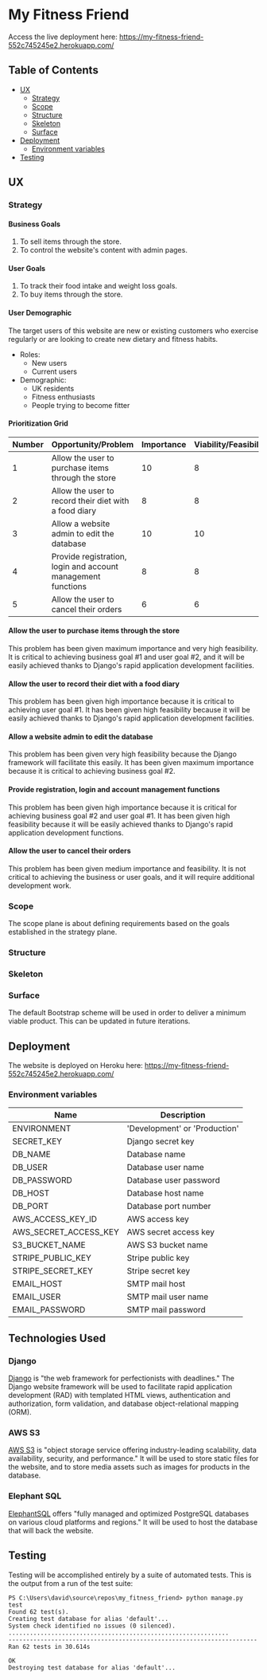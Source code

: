 # My Fitness Friend

Access the live deployment here: <https://my-fitness-friend-552c745245e2.herokuapp.com/>

## Table of Contents

- [UX](#ux)
  - [Strategy](#strategy)
  - [Scope](#scope)
  - [Structure](#structure)
  - [Skeleton](#skeleton)
  - [Surface](#surface)
- [Deployment](#deployment)
  - [Environment variables](#environment-variables)
- [Testing](#testing)

## UX

### Strategy

#### Business Goals

1. To sell items through the store.
2. To control the website's content with admin pages.

#### User Goals

1. To track their food intake and weight loss goals.
2. To buy items through the store.

#### User Demographic

The target users of this website are new or existing customers who exercise regularly or are looking to create new dietary and fitness habits.

- Roles:
  - New users
  - Current users
- Demographic:
  - UK residents
  - Fitness enthusiasts
  - People trying to become fitter

#### Prioritization Grid

| Number | Opportunity/Problem                                          | Importance | Viability/Feasibility |
| ------ | ------------------------------------------------------------ | ---------- | --------------------- |
| 1      | Allow the user to purchase items through the store           | 10         | 8                     |
| 2      | Allow the user to record their diet with a food diary        | 8          | 8                     |
| 3      | Allow a website admin to edit the database                   | 10         | 10                    |
| 4      | Provide registration, login and account management functions | 8          | 8                     |
| 5      | Allow the user to cancel their orders                        | 6          | 6                     |

#### Allow the user to purchase items through the store

This problem has been given maximum importance and very high feasibility. It is critical to achieving business goal #1 and user goal #2, and it will be easily achieved thanks to Django's rapid application development facilities.

#### Allow the user to record their diet with a food diary

This problem has been given high importance because it is critical to achieving user goal #1. It has been given high feasibility because it will be easily achieved thanks to Django's rapid application development facilities.

#### Allow a website admin to edit the database

This problem has been given very high feasibility because the Django framework will facilitate this easily. It has been given maximum importance because it is critical to achieving business goal #2.

#### Provide registration, login and account management functions

This problem has been given high importance because it is critical for achieving business goal #2 and user goal #1. It has been given high feasibility because it will be easily achieved thanks to Django's rapid application development functions.

#### Allow the user to cancel their orders

This problem has been given medium importance and feasibility. It is not critical to achieving the business or user goals, and it will require additional development work.

### Scope

The scope plane is about defining requirements based on the goals established in the strategy plane.

### Structure

### Skeleton

### Surface

The default Bootstrap scheme will be used in order to deliver a minimum viable product. This can be updated in future iterations.

## Deployment

The website is deployed on Heroku here: <https://my-fitness-friend-552c745245e2.herokuapp.com/>

### Environment variables

| Name                  | Description                   |
| --------------------- | ----------------------------- |
| ENVIRONMENT           | 'Development' or 'Production' |
| SECRET_KEY            | Django secret key             |
| DB_NAME               | Database name                 |
| DB_USER               | Database user name            |
| DB_PASSWORD           | Database user password        |
| DB_HOST               | Database host name            |
| DB_PORT               | Database port number          |
| AWS_ACCESS_KEY_ID     | AWS access key                |
| AWS_SECRET_ACCESS_KEY | AWS secret access key         |
| S3_BUCKET_NAME        | AWS S3 bucket name            |
| STRIPE_PUBLIC_KEY     | Stripe public key             |
| STRIPE_SECRET_KEY     | Stripe secret key             |
| EMAIL_HOST            | SMTP mail host                |
| EMAIL_USER            | SMTP mail user name           |
| EMAIL_PASSWORD        | SMTP mail password            |

## Technologies Used

### Django

[Django](https://www.djangoproject.com/) is "the web framework for perfectionists with deadlines." The Django website framework will be used to facilitate rapid application development (RAD) with templated HTML views, authentication and authorization, form validation, and database object-relational mapping (ORM).

### AWS S3

[AWS S3](https://aws.amazon.com/s3/) is "object storage service offering industry-leading scalability, data availability, security, and performance." It will be used to store static files for the website, and to store media assets such as images for products in the database.

### Elephant SQL

[ElephantSQL](https://www.elephantsql.com/) offers "fully managed and optimized PostgreSQL databases on various cloud platforms and regions." It will be used to host the database that will back the website.

## Testing

Testing will be accomplished entirely by a suite of automated tests. This is the output from a run of the test suite:

```console
PS C:\Users\david\source\repos\my_fitness_friend> python manage.py test
Found 62 test(s).
Creating test database for alias 'default'...
System check identified no issues (0 silenced).
..............................................................
----------------------------------------------------------------------
Ran 62 tests in 30.614s

OK
Destroying test database for alias 'default'...
```
